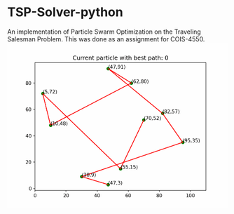 # TSP-Solver-python
An implementation of Particle Swarm Optimization on the Traveling Salesman Problem. This was done as an assignment for COIS-4550.
![](CurrentBest.gif)
